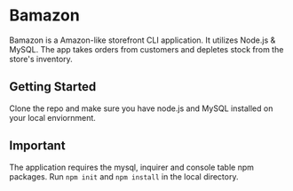 # Bamazon

Bamazon is a Amazon-like storefront CLI application. It utilizes Node.js & MySQL. The app takes orders from customers and depletes stock from the store's inventory. 

## Getting Started

Clone the repo and make sure you have node.js and MySQL installed on your local enviornment. 

## Important

The application requires the mysql, inquirer and console table npm packages. Run `npm init` and `npm install` in the local directory.